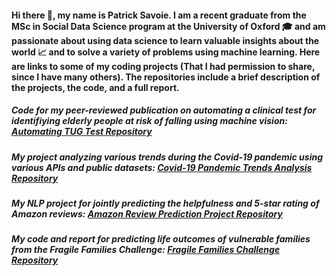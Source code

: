 #### Hi there 👋, my name is Patrick Savoie. I am a recent graduate from the MSc in Social Data Science program at the University of Oxford 🎓 and am passionate about using data science to learn valuable insights about the world 📈 and to solve a variety of problems using machine learning. Here are links to some of my coding projects (That I had permission to share, since I have many others). The repositories include a brief description of the projects, the code, and a full report.

##### Code for my peer-reviewed publication on automating a clinical test for identifiying elderly people at risk of falling using machine vision: [Automating TUG Test Repository](https://github.com/plizeeee/Automation-of-Fall-Detection-Test-For-Elderly-People-Using-Machine-Vision)

##### My project analyzing various trends during the Covid-19 pandemic using various APIs and public datasets: [Covid-19 Pandemic Trends Analysis Repository](https://github.com/plizeeee/Covid-19-Pandemic-Analysis)

##### My NLP project for jointly predicting the helpfulness and 5-star rating of Amazon reviews: [Amazon Review Prediction Project Repository](https://github.com/plizeeee/NLP-Amazon-Reviews-Prediction-Project)

##### My code and report for predicting life outcomes of vulnerable families from the Fragile Families Challenge: [Fragile Families Challenge Repository](https://github.com/plizeeee/Fragile-Families-Challenge-Project)

<!--
**plizeeee/plizeeee** is a ✨ _special_ ✨ repository because its `README.md` (this file) appears on your GitHub profile.

Here are some ideas to get you started:
